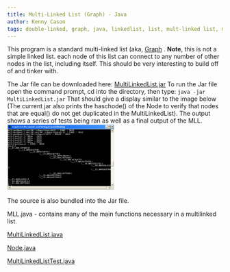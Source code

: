 ```yaml
---
title: Multi-Linked List (Graph) - Java
author: Kenny Cason
tags: double-linked, graph, java, linkedlist, list, mult-linked list, multi-linked, multiply-linked list
---
```


This program is a standard multi-linked list (aka, <a href="http://en.wikipedia.org/wiki/Graph_%28mathematics%29" title="Graph" target="_blank">Graph</a> . <b>Note</b>, this is not a simple linked list. each node of this list can connect to any number of other nodes in the list, including itself. This should be very interesting to build off of and tinker with.

The Jar file can be downloaded here: <a href="/code/java/mll/MultiLinkedList.jar">MultiLinkedList.jar</a>
To run the Jar file open the command prompt, cd into the directory, then type:
<code>java -jar MultiLinkedList.jar</code>
That should give a display similar to the image below (The current jar also prints the haschode() of the Node to verify that nodes that are equal() do not get duplicated in the MultiLinkedList). The output shows a series of tests being ran as well as a final output of the MLL.
<a href="/code/java/mll/MLL01.png" target="_blank" ><img src="/code/java/mll/MLL01.png" width="250" alt="Multilinked list"/></a>

The source is also bundled into the Jar file.

MLL.java - contains many of the main functions necessary in a multilinked list.
<p><a href="http://kennycason.com/code/java/mll/MultiLinkedList.java" class="code">MultiLinkedList.java</a></p>
<p><a href="http://kennycason.com/code/java/mll/Node.java" class="code">Node.java</a></p>
<p><a href="http://kennycason.com/code/java/mll/MultiLinkedListTest.java" class="code">MultiLinkedListTest.java</a></p>